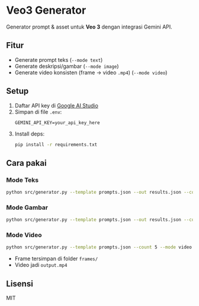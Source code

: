 # Veo3 Generator

Generator prompt & asset untuk **Veo 3** dengan integrasi Gemini API.

## Fitur
- Generate prompt teks (`--mode text`)
- Generate deskripsi/gambar (`--mode image`)
- Generate video konsisten (frame → video `.mp4`) (`--mode video`)

## Setup
1. Daftar API key di [Google AI Studio](https://aistudio.google.com/)
2. Simpan di file `.env`:
   ```
   GEMINI_API_KEY=your_api_key_here
   ```
3. Install deps:
   ```bash
   pip install -r requirements.txt
   ```

## Cara pakai
### Mode Teks
```bash
python src/generator.py --template prompts.json --out results.json --count 2 --mode text
```

### Mode Gambar
```bash
python src/generator.py --template prompts.json --out results.json --count 2 --mode image
```

### Mode Video
```bash
python src/generator.py --template prompts.json --count 5 --mode video
```
- Frame tersimpan di folder `frames/`
- Video jadi `output.mp4`

## Lisensi
MIT
